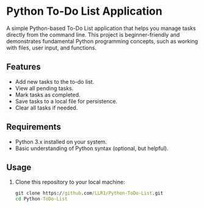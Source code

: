# Python To-Do List Application

A simple Python-based To-Do List application that helps you manage tasks directly from the command line. This project is beginner-friendly and demonstrates fundamental Python programming concepts, such as working with files, user input, and functions.

## Features

- Add new tasks to the to-do list.
- View all pending tasks.
- Mark tasks as completed.
- Save tasks to a local file for persistence.
- Clear all tasks if needed.

## Requirements

- Python 3.x installed on your system.
- Basic understanding of Python syntax (optional, but helpful).

## Usage

1. Clone this repository to your local machine:
   ```cmd
   git clone https://github.com/LLR1/Python-ToDo-List.git
   cd Python-ToDo-List
